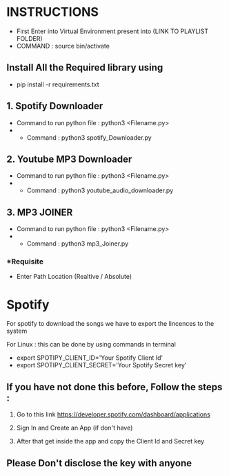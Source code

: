 # INSTRUCTIONS

- First Enter into Virtual Environment present into 
    (LINK TO PLAYLIST FOLDER)
- COMMAND :  source bin/activate

## Install All the Required library using
- pip install -r requirements.txt

## 1. Spotify Downloader

- Command to run python file : python3 <Filename.py>
- - Command : python3 spotify_Downloader.py


## 2. Youtube MP3 Downloader

- Command to run python file : python3 <Filename.py>
- - Command : python3 youtube_audio_downloader.py

## 3. MP3 JOINER

- Command to run python file : python3 <Filename.py>
- - Command : python3 mp3_Joiner.py

### *Requisite
- Enter Path Location (Realtive / Absolute)


#
# Spotify

For spotify to download the songs 
we have to export the lincences to the system

For Linux :
this can be done by using commands in terminal

- export SPOTIPY_CLIENT_ID='Your Spotify Client Id'
- export SPOTIPY_CLIENT_SECRET='Your Spotify Secret key'


## If you have not done this before, Follow the steps :

1. Go to this link 
https://developer.spotify.com/dashboard/applications

2. Sign In and Create an App (if don't have)

3. After that get inside the app and copy the Client Id and Secret key

## Please Don't disclose the key with anyone



